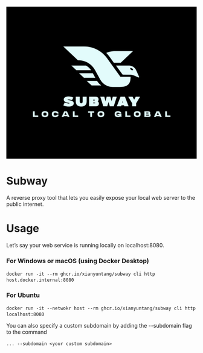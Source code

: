 ![Logo](./assets/logo.png)

# Subway

A reverse proxy tool that lets you easily expose your local web server to the public internet.

# Usage

Let’s say your web service is running locally on localhost:8080.

### For Windows or macOS (using Docker Desktop)

```shell
docker run -it --rm ghcr.io/xianyuntang/subway cli http host.docker.internal:8080
```

### For Ubuntu

```shell
docker run -it --netwokr host --rm ghcr.io/xianyuntang/subway cli http localhost:8080
```

You can also specify a custom subdomain by adding the --subdomain flag to the command

```shell
... --subdomain <your custom subdomain>
```
